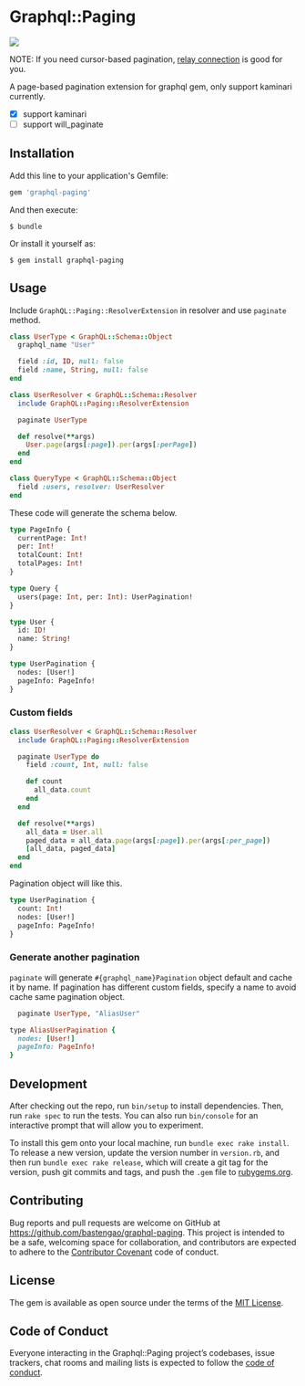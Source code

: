 # Graphql::Paging

![](https://travis-ci.org/bastengao/graphql-paging.svg?branch=master)

NOTE: If you need cursor-based pagination, [relay connection](https://graphql-ruby.org/relay/connections.html) is good for you.

A page-based pagination extension for graphql gem, only support kaminari currently.

* [x] support kaminari
* [ ] support will_paginate

## Installation

Add this line to your application's Gemfile:

```ruby
gem 'graphql-paging'
```

And then execute:

    $ bundle

Or install it yourself as:

    $ gem install graphql-paging

## Usage

Include `GraphQL::Paging::ResolverExtension` in resolver and use `paginate` method.

```ruby
class UserType < GraphQL::Schema::Object
  graphql_name "User"

  field :id, ID, null: false
  field :name, String, null: false
end

class UserResolver < GraphQL::Schema::Resolver
  include GraphQL::Paging::ResolverExtension

  paginate UserType

  def resolve(**args)
    User.page(args[:page]).per(args[:perPage])
  end
end

class QueryType < GraphQL::Schema::Object
  field :users, resolver: UserResolver
end
```

These code will generate the schema below.

```graphql
type PageInfo {
  currentPage: Int!
  per: Int!
  totalCount: Int!
  totalPages: Int!
}

type Query {
  users(page: Int, per: Int): UserPagination!
}

type User {
  id: ID!
  name: String!
}

type UserPagination {
  nodes: [User!]
  pageInfo: PageInfo!
}
```

### Custom fields

```ruby
class UserResolver < GraphQL::Schema::Resolver
  include GraphQL::Paging::ResolverExtension

  paginate UserType do
    field :count, Int, null: false

    def count
      all_data.count
    end
  end

  def resolve(**args)
    all_data = User.all
    paged_data = all_data.page(args[:page]).per(args[:per_page])
    [all_data, paged_data]
  end
end
```

Pagination object will like this.

```graphql
type UserPagination {
  count: Int!
  nodes: [User!]
  pageInfo: PageInfo!
}
```

### Generate another pagination

`paginate` will generate `#{graphql_name}Pagination` object default and cache it by name. If pagination has different custom fields, specify a name to avoid cache same pagination object.

```ruby
  paginate UserType, "AliasUser"
```

```ruby
type AliasUserPagination {
  nodes: [User!]
  pageInfo: PageInfo!
}
```

## Development

After checking out the repo, run `bin/setup` to install dependencies. Then, run `rake spec` to run the tests. You can also run `bin/console` for an interactive prompt that will allow you to experiment.

To install this gem onto your local machine, run `bundle exec rake install`. To release a new version, update the version number in `version.rb`, and then run `bundle exec rake release`, which will create a git tag for the version, push git commits and tags, and push the `.gem` file to [rubygems.org](https://rubygems.org).

## Contributing

Bug reports and pull requests are welcome on GitHub at https://github.com/bastengao/graphql-paging. This project is intended to be a safe, welcoming space for collaboration, and contributors are expected to adhere to the [Contributor Covenant](http://contributor-covenant.org) code of conduct.

## License

The gem is available as open source under the terms of the [MIT License](https://opensource.org/licenses/MIT).

## Code of Conduct

Everyone interacting in the Graphql::Paging project’s codebases, issue trackers, chat rooms and mailing lists is expected to follow the [code of conduct](https://github.com/bastengao/graphql-paging/blob/master/CODE_OF_CONDUCT.md).
